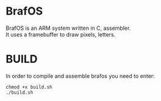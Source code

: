 # BrafOS

BrafOS is an ARM system written in C, assembler.  
It uses a framebuffer to draw pixels, letters.

# BUILD
In order to compile and assemble brafos you need to enter:
```
chmod +x build.sh
./build.sh
```
